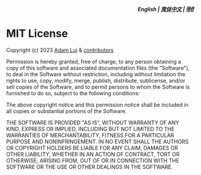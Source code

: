 <div align="right">
<h5>English | <a href="docs/zh-cn/LICENSE.md">简体中文</a> | <a href="docs/hi/LICENSE.md">हिंदी</a></h5>
</div>

# MIT License

Copyright (c) 2023 [Adam Lui](https://github.com/adamlui) & [contributors](../#contributors)

Permission is hereby granted, free of charge, to any person obtaining a copy
of this software and associated documentation files (the "Software"), to deal
in the Software without restriction, including without limitation the rights
to use, copy, modify, merge, publish, distribute, sublicense, and/or sell
copies of the Software, and to permit persons to whom the Software is
furnished to do so, subject to the following conditions:

The above copyright notice and this permission notice shall be included in all
copies or substantial portions of the Software.

THE SOFTWARE IS PROVIDED "AS IS", WITHOUT WARRANTY OF ANY KIND, EXPRESS OR
IMPLIED, INCLUDING BUT NOT LIMITED TO THE WARRANTIES OF MERCHANTABILITY,
FITNESS FOR A PARTICULAR PURPOSE AND NONINFRINGEMENT. IN NO EVENT SHALL THE
AUTHORS OR COPYRIGHT HOLDERS BE LIABLE FOR ANY CLAIM, DAMAGES OR OTHER
LIABILITY, WHETHER IN AN ACTION OF CONTRACT, TORT OR OTHERWISE, ARISING FROM,
OUT OF OR IN CONNECTION WITH THE SOFTWARE OR THE USE OR OTHER DEALINGS IN THE
SOFTWARE.
